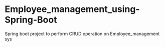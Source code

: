 # Employee_management_using-Spring-Boot
Spring boot project to perform CRUD operation on Employee_management sys
